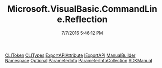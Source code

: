 ﻿---
title: Microsoft.VisualBasic.CommandLine.Reflection
date: 7/7/2016 5:46:12 PM
---

[CLIToken](T-Microsoft.VisualBasic.CommandLine.Reflection.CLIToken.html)
[CLITypes](T-Microsoft.VisualBasic.CommandLine.Reflection.CLITypes.html)
[ExportAPIAttribute](T-Microsoft.VisualBasic.CommandLine.Reflection.ExportAPIAttribute.html)
[IExportAPI](T-Microsoft.VisualBasic.CommandLine.Reflection.IExportAPI.html)
[ManualBuilder](T-Microsoft.VisualBasic.CommandLine.Reflection.ManualBuilder.html)
[Namespace](T-Microsoft.VisualBasic.CommandLine.Reflection.Namespace.html)
[Optional](T-Microsoft.VisualBasic.CommandLine.Reflection.Optional.html)
[ParameterInfo](T-Microsoft.VisualBasic.CommandLine.Reflection.ParameterInfo.html)
[ParameterInfoCollection](T-Microsoft.VisualBasic.CommandLine.Reflection.ParameterInfoCollection.html)
[SDKManual](T-Microsoft.VisualBasic.CommandLine.Reflection.SDKManual.html)
